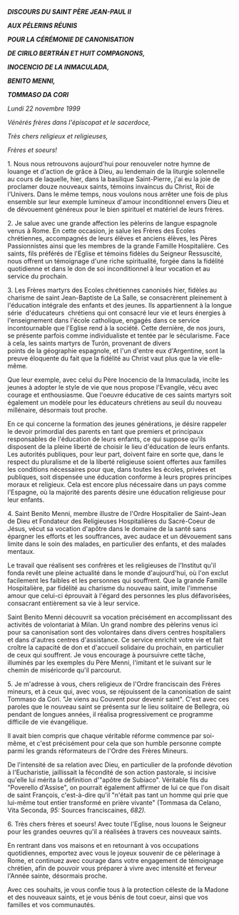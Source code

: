 ***DISCOURS DU SAINT PÈRE JEAN-PAUL II***

***AUX PÉLERINS RÉUNIS***

***POUR LA CÉRÉMONIE DE CANONISATION***

***DE CIRILO BERTRÁN ET HUIT COMPAGNONS,***

***INOCENCIO DE LA INMACULADA,***

***BENITO MENNI,***

***TOMMASO DA CORI***

*Lundi 22 novembre 1999*

*Vénérés frères dans l'épiscopat et le sacerdoce,*

*Très chers religieux et religieuses,*

*Frères et soeurs!*

1. Nous nous retrouvons aujourd'hui pour renouveler notre hymne de louange et d'action de grâce à Dieu, au lendemain de la liturgie solennelle au cours de laquelle, hier, dans la basilique Saint-Pierre, j'ai eu la joie de proclamer douze nouveaux saints, témoins invaincus du Christ, Roi de l'Univers. Dans le même temps, nous voulons nous arrêter une fois de plus ensemble sur leur exemple lumineux d'amour inconditionnel envers Dieu et de dévouement généreux pour le bien spirituel et matériel de leurs frères.

2. Je salue avec une grande affection les pèlerins de langue espagnole venus à Rome. En cette occasion, je salue les Frères des Ecoles chrétiennes, accompagnés de leurs élèves et anciens élèves, les Pères Passionnistes ainsi que les membres de la grande Famille Hospitalière. Ces saints, fils préférés de l'Eglise et témoins fidèles du Seigneur Ressuscité, nous offrent un témoignage d'une riche spiritualité, forgée dans la fidélité quotidienne et dans le don de soi inconditionnel à leur vocation et au service du prochain.

3. Les Frères martyrs des Ecoles chrétiennes canonisés hier, fidèles au charisme de saint Jean-Baptiste de La Salle, se consacrèrent pleinement à l'éducation intégrale des enfants et des jeunes. Ils appartiennent à la longue série  d'éducateurs  chrétiens qui ont consacré leur vie et leurs énergies à l'enseignement dans l'école catholique, engagés dans ce service incontournable que l'Eglise rend à la société. Cette dernière, de nos jours, se présente parfois comme individualiste et tentée par le sécularisme. Face à cela, les saints martyrs de Turón, provenant de divers points de la géographie espagnole, et l'un d'entre eux d'Argentine, sont la preuve éloquente du fait que la fidélité au Christ vaut plus que la vie elle-même.

Que leur exemple, avec celui du Père Inocencio de la Inmaculada, incite les jeunes à adopter le style de vie que nous propose l'Evangile, vécu avec courage et enthousiasme. Que l'oeuvre éducative de ces saints martyrs soit également un modèle pour les éducateurs chrétiens au seuil du nouveau millénaire, désormais tout proche.

En ce qui concerne la formation des jeunes générations, je désire rappeler le devoir primordial des parents en tant que premiers et principaux responsables de l'éducation de leurs enfants, ce qui suppose qu'ils disposent de la pleine liberté de choisir le lieu d'éducation de leurs enfants. Les autorités publiques, pour leur part, doivent faire en sorte que, dans le respect du pluralisme et de la liberté religieuse soient offertes aux familles les conditions nécessaires pour que, dans toutes les écoles, privées et publiques, soit dispensée une éducation conforme à leurs propres principes moraux et religieux. Cela est encore plus nécessaire dans un pays comme l'Espagne, où la majorité des parents désire une éducation religieuse pour leur enfants.

4. Saint Benito Menni, membre illustre de l'Ordre Hospitalier de Saint-Jean de Dieu et Fondateur des Religieuses Hospitalières du Sacré-Coeur de Jésus, vécut sa vocation d'apôtre dans le domaine de la santé sans épargner les efforts et les souffrances, avec audace et un dévouement sans limite dans le soin des malades, en particulier des enfants, et des malades mentaux.

Le travail que réalisent ses confrères et les religieuses de l'Institut qu'il fonda revêt une pleine actualité dans le monde d'aujourd'hui, où l'on exclut facilement les faibles et les personnes qui souffrent. Que la grande Famille Hospitalière, par fidélité au charisme du nouveau saint, imite l'immense amour que celui-ci éprouvait à l'égard des personnes les plus défavorisées, consacrant entièrement sa vie à leur service.

Saint Benito Menni découvrit sa vocation précisément en accomplissant des activités de volontariat à Milan. Un grand nombre des pèlerins venus ici pour sa canonisation sont des volontaires dans divers centres hospitaliers et dans d'autres centres d'assistance. Ce service enrichit votre vie et fait croître la capacité de don et d'accueil solidaire du prochain, en particulier de ceux qui souffrent. Je vous encourage à poursuivre cette tâche, illuminés par les exemples du Père Menni, l'imitant et le suivant sur le chemin de miséricorde qu'il parcourut.

5. Je m'adresse à vous, chers religieux de l'Ordre franciscain des Frères mineurs, et à ceux qui, avec vous, se réjouissent de la canonisation de saint Tommaso da Cori. "Je viens au Couvent pour devenir saint". C'est avec ces paroles que le nouveau saint se présenta sur le lieu solitaire de Bellegra, où pendant de longues années, il réalisa progressivement ce programme difficile de vie évangélique.

Il avait bien compris que chaque véritable réforme commence par soi-même, et c'est précisément pour cela que son humble personne compte parmi les grands réformateurs de l'Ordre des Frères Mineurs.

De l'intensité de sa relation avec Dieu, en particulier de la profonde dévotion à l'Eucharistie, jaillissait la fécondité de son action pastorale, si incisive qu'elle lui mérita la définition d'"apôtre de Subiaco". Véritable fils du "Poverello d'Assise", on pourrait également affirmer de lui ce que l'on disait de saint François, c'est-à-dire qu'il "n'était pas tant un homme qui prie que lui-même tout entier transformé en prière vivante" (Tommasa da Celano, Vita Seconda, *95:* Sources franciscaines, *682).*

6. Très chers frères et soeurs! Avec toute l'Eglise, nous louons le Seigneur pour les grandes oeuvres qu'il a réalisées à travers ces nouveaux saints.

En rentrant dans vos maisons et en retournant à vos occupations quotidiennes, emportez avec vous le joyeux souvenir de ce pèlerinage à Rome, et continuez avec courage dans votre engagement de témoignage chrétien, afin de pouvoir vous préparer à vivre avec intensité et ferveur l'Année sainte, désormais proche.

Avec ces souhaits, je vous confie tous à la protection céleste de la Madone et des nouveaux saints, et je vous bénis de tout coeur, ainsi que vos familles et vos communautés.